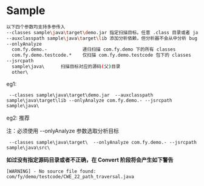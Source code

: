 # Sample



```bash
以下四个参数均支持多参传入
--classes sample\java\target\demo.jar 指定扫描目标。任意 .class 目录或者 jar 包
--auxclasspath sample\java\target\lib 添加分析依赖，但分析器不会从中分析 bug
--onlyAnalyze 
  com.fy.demo.-             递归扫描 com.fy.demo 下的所有 classes
  com.fy.demo.testcode.*    仅扫描 com.fy.demo.testcode 包下的 classes
--jsrcpath
  sample\java\      扫描目标对应的源码(父)目录
  other\       
```

eg1:

```shell
 --classes sample\java\target\demo.jar  --auxclasspath sample\java\target\lib --onlyAnalyze com.fy.demo.- --jsrcpath sample\java\
```

eg2: 推荐   

注：必须使用 --onlyAnalyze 参数选取分析目标

```shell
 --classes sample\java\target\  --onlyAnalyze com.fy.demo.- --jsrcpath sample\java\src\
```


**如过没有指定源码目录或者不正确，在 Convert 阶段将会产生如下警告**

`[WARNING] - No source file found: com/fy/demo/testcode/CWE_22_path_traversal.java`


